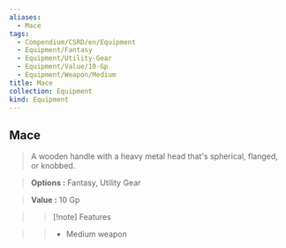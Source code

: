 ```yaml
---
aliases:
  - Mace
tags:
  - Compendium/CSRD/en/Equipment
  - Equipment/Fantasy
  - Equipment/Utility-Gear
  - Equipment/Value/10-Gp
  - Equipment/Weapon/Medium
title: Mace
collection: Equipment
kind: Equipment
---
```

## Mace    
    
>A wooden handle with a heavy metal head that's spherical, flanged, or knobbed.    
> **Options :** Fantasy, Utility Gear    
> **Value :** 10 Gp    
>>[!note] Features    
>> - Medium weapon